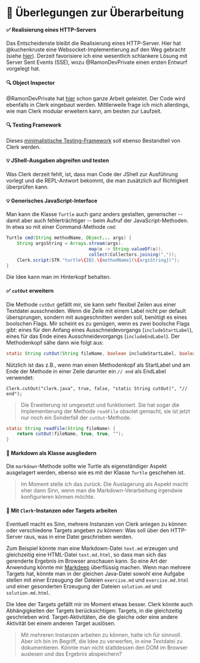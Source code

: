 # 🤔 Überlegungen zur Überarbeitung

#### ✅ Realisierung eines HTTP-Servers

Das Entscheidenste bleibt die Realisierung eines HTTP-Server. Hier hat @kuchenkruste eine Websocket-Implementierung auf den Weg gebracht (siehe [hier](proposals/src/)). Derzeit favorisiere ich eine wesentlich schlankere Lösung mit Server Sent Events (SSE), wozu @RamonDevPrivate einen ersten Entwurf vorgelegt hat.

#### 🔍 Object Inspector

@RamonDevPrivate hat [hier](https://gist.github.com/RamonDevPrivate/3bb187ef89b2666b1b1d00232100f5ee) schon ganze Arbeit geleistet. Der Code wird ebenfalls in Clerk eingebaut werden. Mittlerweile frage ich mich allerdings, wie man Clerk modular erweitern kann, am besten zur Laufzeit.

#### 🔍 Testing Framework

Dieses [minimalistische Testing-Framework](https://gist.github.com/denkspuren/c379cd6d4512144e595d1dab98bba5ff) soll ebenso Bestandteil von Clerk werden.

#### 💡 JShell-Ausgaben abgreifen und testen

Was Clerk derzeit fehlt, ist, dass man Code der JShell zur Ausführung vorlegt und die REPL-Antwort bekommt, die man zusätzlich auf Richtigkeit überprüfen kann.

#### 💡 Generisches JavaScript-Interface

Man kann die Klasse `Turtle` auch ganz anders gestalten, generischer -- damit aber auch fehlerträchtiger -- beim Aufruf der JavaScript-Methoden. In etwa so mit einer Command-Methode `cmd`:

```java
Turtle cmd(String methodName, Object... args) {
    String argsString = Arrays.stream(args).
                               map(o -> String.valueOf(o)).
                               collect(Collectors.joining(","));
    Clerk.script(STR."turtle\{ID}.\{methodName}(\{argsString})");
}
```

Die Idee kann man im Hinterkopf behalten.

#### ✅ `cutOut` erweitern

Die Methode `cutOut` gefällt mir, sie kann sehr flexibel Zeilen aus einer Textdatei ausschneiden. Wenn die Zeile mit einem Label nicht per default übersprungen, sondern mit ausgeschnitten werden soll, benötigt es eines boolschen Flags. Mir scheint es zu genügen, wenn es zwei boolsche Flags gibt: eines für den Anfang eines Ausschneidevorgangs (`includeStartLabel`), eines für das Ende eines Ausschneidevorgangs (`includeEndLabel`). Der Methodenkopf sähe dann wie folgt aus:

```java
static String cutOut(String fileName, boolean includeStartLabel, boolean includeEndLabel, String... labels)
```

Nützlich ist das z.B., wenn man einen Methodenkopf als StartLabel und am Ende der Methode in einer Zeile darunter ein `// end` als EndLabel verwendet:

```
Clerk.cutOut("clerk.java", true, false, "static String cutOut(", "// end");
```

> Die Erweiterung ist umgesetzt und funktioniert. Sie hat sogar die Implementierung der Methode `readFile` obsolet gemacht, sie ist jetzt nur noch ein Sonderfall der `cutOut`-Methode.

```java
static String readFile(String fileName) {
    return cutOut(fileName, true, true, "");
}
```

#### 🤷 Markdown als Klasse ausgliedern

Die `markdown`-Methode sollte wie Turtle als eigenständiger Aspekt ausgelagert werden, ebenso wie es mit der Klasse `Turtle` geschehen ist.

> Im Moment stelle ich das zurück. Die Auslagerung als Aspekt macht eher dann Sinn, wenn man die Markdown-Verarbeitung irgendwie konfigurieren können möchte.

#### 🤷 Mit `Clerk`-Instanzen oder Targets arbeiten

Eventuell macht es Sinn, mehrere Instanzen von Clerk anlegen zu können oder verschiedene Targets angeben zu können: Was soll über den HTTP-Server raus, was in eine Datei geschrieben werden.

Zum Beispiel könnte man eine Markdown-Datei `text.md` erzeugen und gleichzeitig eine HTML-Datei `text.md.html`, so dass man sich das gerenderte Ergebnis im Browser anschauen kann. So eine Art der Anwendung könnte mir [Markdeep](https://casual-effects.com/markdeep/) überflüssig machen. Wenn man mehrere Targets hat, könnte man in der gleichen Java-Datei sowohl eine Aufgabe stellen mit einer Erzeugung der Dateien `exercise.md` und `exercise.md.html` und einer gesonderten Erzeugung der Dateien `solution.md` und `solution.md.html`.

Die Idee der Targets gefällt mir im Moment etwas besser. Clerk könnte auch Abhängigkeiten der Targets berücksichtigen: Targets, in die gleichzeitig geschrieben wird. Target-Aktivitäten, die die gleiche oder eine andere Aktivität bei einem anderen Target auslösen.

> Mit mehreren Instanzen arbeiten zu können, halte ich für sinnvoll. Aber ich bin im Begriff, die Idee zu verwerfen, in eine Textdatei zu dokumentieren. Könnte man nicht stattdessen den DOM im Browser auslesen und das Ergebnis abspeichern?

